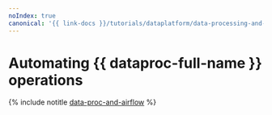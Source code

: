 ```yaml
---
noIndex: true
canonical: '{{ link-docs }}/tutorials/dataplatform/data-processing-and-airflow'
---
```


# Automating {{ dataproc-full-name }} operations

{% include notitle [data-proc-and-airflow](../../_tutorials/dataplatform/data-processing/data-processing-and-airflow.md) %}
